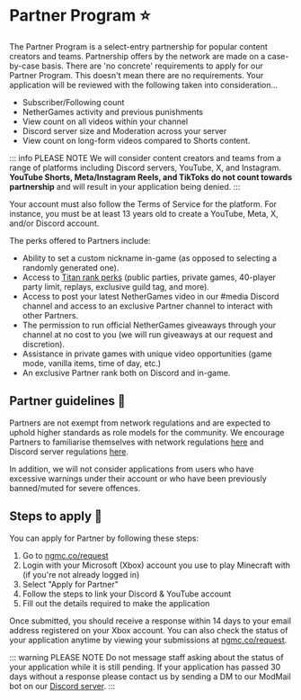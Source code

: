 # Partner Program ⭐

The Partner Program is a select-entry partnership for popular content creators and teams. Partnership offers by the network are made on a case-by-case basis. There are 'no concrete' requirements to apply for our Partner Program. This doesn't mean there are no requirements. Your application will be reviewed with the following taken into consideration...

* Subscriber/Following count
* NetherGames activity and previous punishments
* View count on all videos within your channel
* Discord server size and Moderation across your server
* View count on long-form videos compared to Shorts content.

::: info PLEASE NOTE
We will consider content creators and teams from a range of platforms including Discord servers, YouTube, X, and Instagram. **YouTube Shorts, Meta/Instagram Reels, and TikToks do not count towards partnership** and will result in your application being denied.
:::

Your account must also follow the Terms of Service for the platform. For instance, you must be at least 13 years old to create a YouTube, Meta, X, and/or Discord account.

The perks offered to Partners include:
* Ability to set a custom nickname in-game (as opposed to selecting a randomly generated one).
* Access to [Titan rank perks](https://store.nethergames.org) (public parties, private games, 40-player party limit, replays, exclusive guild tag, and more).
* Access to post your latest NetherGames video in our #media Discord channel and access to an exclusive Partner channel to interact with other Partners.
* The permission to run official NetherGames giveaways through your channel at no cost to you (we will run giveaways at our request and discretion).
* Assistance in private games with unique video opportunities (game mode, vanilla items, time of day, etc.)
* An exclusive Partner rank both on Discord and in-game.


## Partner guidelines 📖

Partners are not exempt from network regulations and are expected to uphold higher standards as role models for the community. We encourage Partners to familiarise themselves with network regulations [here](https://ngmc.co/tac) and Discord server regulations [here](https://support.nethergames.org/discord-server-regulations.html).

In addition, we will not consider applications from users who have excessive warnings under their account or who have been previously banned/muted for severe offences.

## Steps to apply 📝

You can apply for Partner by following these steps:

1. Go to [ngmc.co/request](https://ngmc.co/request)
2. Login with your Microsoft (Xbox) account you use to play Minecraft with (if you're not already logged in)
3. Select "Apply for Partner"
4. Follow the steps to link your Discord & YouTube account
5. Fill out the details required to make the application
   
Once submitted, you should receive a response within 14 days to your email address registered on your Xbox account. You can also check the status of your application anytime by viewing your submissions at [ngmc.co/request](https://ngmc.co/request).

::: warning PLEASE NOTE 
Do not message staff asking about the status of your application while it is still pending. If your application has passed 30 days without a response please contact us by sending a DM to our ModMail bot on our [Discord server](https://ngmc.co/d).
:::
